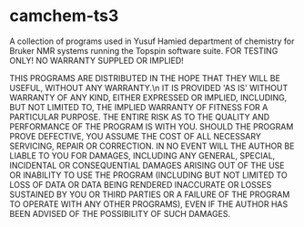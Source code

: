 # camchem-ts3
A collection of programs used in Yusuf Hamied department of chemistry for Bruker NMR systems running the Topspin software suite. FOR TESTING ONLY! NO WARRANTY SUPPLED OR IMPLIED!

THIS PROGRAMS ARE DISTRIBUTED IN THE HOPE THAT THEY WILL BE USEFUL,
WITHOUT ANY WARRANTY.\n IT IS PROVIDED 'AS IS' WITHOUT WARRANTY OF ANY KIND, EITHER EXPRESSED OR IMPLIED,
INCLUDING, BUT NOT LIMITED TO, THE IMPLIED WARRANTY OF FITNESS FOR A PARTICULAR PURPOSE.
THE ENTIRE RISK AS TO THE QUALITY AND PERFORMANCE OF THE PROGRAM IS WITH YOU.
SHOULD THE PROGRAM PROVE DEFECTIVE, YOU ASSUME THE COST OF ALL NECESSARY SERVICING,
REPAIR OR CORRECTION.
IN NO EVENT WILL THE AUTHOR BE LIABLE TO YOU FOR DAMAGES, INCLUDING ANY GENERAL,
SPECIAL, INCIDENTAL OR CONSEQUENTIAL DAMAGES ARISING OUT OF THE USE OR INABILITY
TO USE THE PROGRAM (INCLUDING BUT NOT LIMITED TO LOSS OF DATA OR DATA BEING RENDERED
INACCURATE OR LOSSES SUSTAINED BY YOU OR THIRD PARTIES OR A FAILURE OF THE PROGRAM
TO OPERATE WITH ANY OTHER PROGRAMS), EVEN IF THE AUTHOR HAS BEEN ADVISED OF THE
POSSIBILITY OF SUCH DAMAGES.
